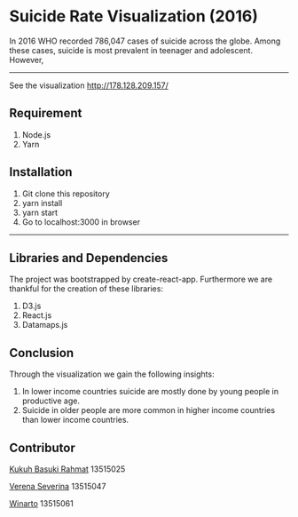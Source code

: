 # Suicide Rate Visualization (2016)

In 2016 WHO recorded 786,047 cases of suicide across the globe. Among these cases, suicide is most prevalent in teenager and adolescent.
However, 

---
See the visualization http://178.128.209.157/

## Requirement
1. Node.js
2. Yarn

## Installation

1. Git clone this repository
2. yarn install
3. yarn start
4. Go to localhost:3000 in browser
---

## Libraries and Dependencies

The project was bootstrapped by create-react-app.
Furthermore we are thankful for the creation of these libraries:
1. D3.js
2. React.js
3. Datamaps.js

## Conclusion

Through the visualization we gain the following insights:
1. In lower income countries suicide are mostly done by young people in productive age.
2. Suicide in older people are more common in higher income countries than lower income countries.

## Contributor
[Kukuh Basuki Rahmat](https://github.com/kukuhbr) 13515025

[Verena Severina](https://github.com/verenaseverina) 13515047

[Winarto](https://github.com/yowinarto) 13515061

